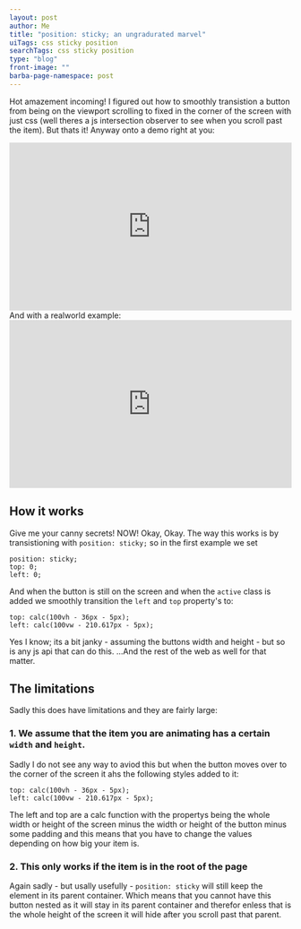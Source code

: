 ```yaml
---
layout: post
author: Me
title: "position: sticky; an ungradurated marvel"
uiTags: css sticky position
searchTags: css sticky position
type: "blog"
front-image: ""
barba-page-namespace: post
---
```


Hot amazement incoming! I figured out how to smoothly transistion a button from being on the viewport scrolling to fixed in the corner of the screen with just css (well theres a js intersection observer to see when you scroll past the item). But thats it! Anyway onto a demo right at you:
<iframe height="300" style="width: 100%;" scrolling="no" title="always visible button" src="https://codepen.io/godalming123/embed/YzxrpJQ?default-tab=css%2Cresult&editable=true" frameborder="no" loading="lazy" allowtransparency="true" allowfullscreen="true">
  See the Pen <a href="https://codepen.io/godalming123/pen/YzxrpJQ">
  always visible button</a> by godalming123 (<a href="https://codepen.io/godalming123">@godalming123</a>)
  on <a href="https://codepen.io">CodePen</a>.
</iframe>
And with a realworld example:
<iframe height="300" style="width: 100%;" scrolling="no" title="portfiolio site" src="https://codepen.io/godalming123/embed/ExvvrxB?default-tab=css%2Cresult&editable=true" frameborder="no" loading="lazy" allowtransparency="true" allowfullscreen="true">
  See the Pen <a href="https://codepen.io/godalming123/pen/ExvvrxB">
  portfiolio site</a> by godalming123 (<a href="https://codepen.io/godalming123">@godalming123</a>)
  on <a href="https://codepen.io">CodePen</a>.
</iframe>

## How it works
Give me your canny secrets! NOW! Okay, Okay. The way this works is by transistioning with `position: sticky;` so in the first example we set
```
position: sticky;
top: 0;
left: 0;
```
And when the button is still on the screen and when the `active` class is added we smoothly transition the `left` and `top` property's to:
```
top: calc(100vh - 36px - 5px);
left: calc(100vw - 210.617px - 5px);
```
Yes I know; its a bit janky - assuming the buttons width and height - but so is any js api that can do this. ...And the rest of the web as well for that matter.

## The limitations
Sadly this does have limitations and they are fairly large:
### 1. We assume that the item you are animating has a certain `width` and `height`.
Sadly I do not see any way to aviod this but when the button moves over to the corner of the screen it ahs the following styles added to it:
```
top: calc(100vh - 36px - 5px);
left: calc(100vw - 210.617px - 5px);
```
The left and top are a calc function with the propertys being the whole width or height of the screen minus the width or height of the button minus some padding and this means that you have to change the values depending on how big your item is.
### 2. This only works if the item is in the root of the page
Again sadly - but usally usefully - `position: sticky` will still keep the element in its parent container. Which means that you cannot have this button nested as it will stay in its parent container and therefor enless that is the whole height of the screen it will hide after you scroll past that parent.